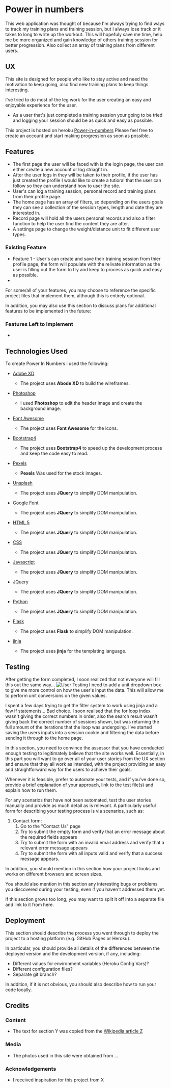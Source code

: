 # Power in numbers

This web application was thought of because I'm always trying to find ways to track my training plans and training session, but I always lose track or it takes to long to write up the workout. This will hopefuly save me time, help me be more organized and gain knowledge of others training session for better progression. Also collect an array of training plans from different users.
 
## UX
 
This site is designed for people who like to stay active and need the motivation to keep going, also find new training plans to keep things interesting.

I've tried to do most of the leg work for the user creating an easy and enjoyable experience for the user.
- As a user that's just completed a training session your going to be tried and logging your session should be as quick and easy as possible.

This project is hosted on heroku [Power-in-numbers](https://power-in-numbers.herokuapp.com/login) Please feel free to create an account and start making progression as soon as possible.

## Features

- The first page the user will be faced with is the login page, the user can either create a new account or log striaght in.
- After the user logs in they will be taken to their profile, if the user has just created the profile I would like to create a tutioral that the user can follow so they can understand how to user the site.
- User's can log a training session, personal record and training plans from their profile page.
- The home page has an array of filters, so depending on the users goals they can see a collection of the session types, length and date they are interested in.
- Record page will hold all the users personal records and also a filter function to help the user find the content they are after.
- A settings page to change the weight/distance unit to fit different user types. 
 
### Existing Feature
- Feature 1 - User's can create and save their training session from thier profile page, the form will populate with the relivate information as the user is filling out the form to try and keep to process as quick and easy as possible.
- 

For some/all of your features, you may choose to reference the specific project files that implement them, although this is entirely optional.

In addition, you may also use this section to discuss plans for additional features to be implemented in the future:

### Features Left to Implement
- 

## Technologies Used

To create Power In Numbers i used the following:

- [Adobe XD](https://jquery.com)
    - The project uses **Abode XD** to build the wireframes.

- [Photoshop](https://jquery.com)
    - I used **Photoshop** to edit the header image and create the background image.

- [Font Awesome](https://jquery.com)
    - The project uses **Font Awesome** for the icons.

- [Bootstrap4](https://jquery.com)
    - The project uses **Bootstrap4** to speed up the development process and keep the code easy to read.

- [Pexels](https://jquery.com)
    - **Pexels** Was used for the stock images.

- [Unsplash](https://jquery.com)
    - The project uses **JQuery** to simplify DOM manipulation.

- [Google Font](https://jquery.com)
    - The project uses **JQuery** to simplify DOM manipulation.

- [HTML 5](https://jquery.com)
    - The project uses **JQuery** to simplify DOM manipulation.

- [CSS](https://jquery.com)
    - The project uses **JQuery** to simplify DOM manipulation.

- [Javascript](https://jquery.com)
    - The project uses **JQuery** to simplify DOM manipulation.

- [JQuery](https://jquery.com)
    - The project uses **JQuery** to simplify DOM manipulation.

- [Python](https://jquery.com)
    - The project uses **JQuery** to simplify DOM manipulation.

- [Flask](https://www.fullstackpython.com/flask.html)
    - The project uses **Flask** to simplify DOM manipulation.

- [jinja](https://jquery.com)
    - The project uses **jinja** for the templating language.



## Testing

After getting the form completed, I soon realized that not everyone will fill this out the same way... 
![User Testing](https://github.com/Fordalex/power-in-numbers/blob/master/readme/user_testing.png)
I need to add a unit dropdown box to give me more control on how the user's input the data. This will allow me to perform unit conversions on the given values.

I spent a few days trying to get the filter system to work using jinja and a few if statements... Bad choice. I soon realised that the for loop index wasn't giving the correct numbers in order, also the search result wasn't giving back the correct number of sessions shown, but was returning the full amount of the iterations that the loop was undergoing. I've started saving the users inputs into a session cookie and filtering the data before sending it through to the home page.

In this section, you need to convince the assessor that you have conducted enough testing to legitimately believe that the site works well. Essentially, in this part you will want to go over all of your user stories from the UX section and ensure that they all work as intended, with the project providing an easy and straightforward way for the users to achieve their goals.

Whenever it is feasible, prefer to automate your tests, and if you've done so, provide a brief explanation of your approach, link to the test file(s) and explain how to run them.

For any scenarios that have not been automated, test the user stories manually and provide as much detail as is relevant. A particularly useful form for describing your testing process is via scenarios, such as:

1. Contact form:
    1. Go to the "Contact Us" page
    2. Try to submit the empty form and verify that an error message about the required fields appears
    3. Try to submit the form with an invalid email address and verify that a relevant error message appears
    4. Try to submit the form with all inputs valid and verify that a success message appears.

In addition, you should mention in this section how your project looks and works on different browsers and screen sizes.

You should also mention in this section any interesting bugs or problems you discovered during your testing, even if you haven't addressed them yet.

If this section grows too long, you may want to split it off into a separate file and link to it from here.

## Deployment

This section should describe the process you went through to deploy the project to a hosting platform (e.g. GitHub Pages or Heroku).

In particular, you should provide all details of the differences between the deployed version and the development version, if any, including:
- Different values for environment variables (Heroku Config Vars)?
- Different configuration files?
- Separate git branch?

In addition, if it is not obvious, you should also describe how to run your code locally.


## Credits

### Content
- The text for section Y was copied from the [Wikipedia article Z](https://en.wikipedia.org/wiki/Z)

### Media
- The photos used in this site were obtained from ...

### Acknowledgements

- I received inspiration for this project from X